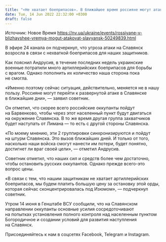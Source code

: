 ```yaml
---
title: "«Не хватает боеприпасов». В ближайшее время россияне могут атаковать Славянск — советник главы МВД"
date: Tue, 14 Jun 2022 22:32:00 +0300
draft: false
---
```

Источник: Новое Время https://nv.ua/ukraine/events/rossiyane-v-blizhayshee-vremya-mogut-atakovat-slavyansk-50249839.html


В эфире 24 канала он подчеркнул, что угроза атаки на Славянск возросла в связи с нехваткой боеприпасов для наших защитников.

Как пояснил Андрусив, в течение последних недель украинские военные потратили много артиллерийских боеприпасов для борьбы с врагом. Однако пополнить их количество наша сторона пока не смогла.

«Именно поэтому сейчас ситуация, действительно, меняется не в нашу пользу. Россияне могут перейти к развернутой атаке в Славянске в ближайшие дни», — заявил советник.

Он отметил, что скорее всего российские оккупанты пойдут на Барвенково, чтобы через этот населенный пункт будут двигаться на окружение Славянска. В то же время другая группа захватчиков будет наступать от Лимана — то есть с другой стороны Славянска.

«По моему мнению, эти 2 группировки синхронизируются и пойдут на штурм Славянска. Это вызов ближайших дней. И только от того, насколько наши войска смогут нанести им потери, будет понятно, достигнет ли враг своей цели», — отметил Андрусив.

Советник отметил, что наших сил и средств более чем достаточно, чтобы остановить русских оккупантов. Однако прежде всего-это вопрос цены.

«В связи с тем, что нашим защитникам не хватает артиллерийских боеприпасов, мы будем платить большую цену за остановку этой орды, которая сейчас сконцентрировалась под Изюмом», — подчеркнул советник.

Утром 14 июня в Генштабе ВСУ сообщили, что на Славянском направлении оккупанты основные усилия сосредоточивают на попытках установления полного контроля над населенным пунктом Богородичное и создании условий для развития наступления на Славянск.

Присоединяйтесь к нам в соцсетях Facebook, Telegram и Instagram.

